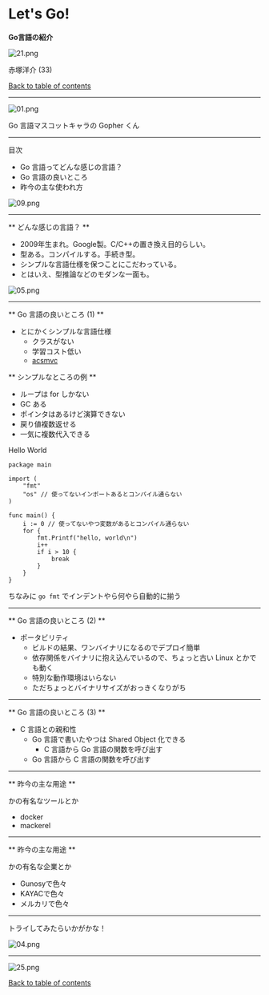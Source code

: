 Let's Go!
=======================

**Go言語の紹介**

![21.png](./materials/golang_intro_2/21.png)

赤塚洋介 (33)

>>>

[Back to table of contents](./index.html)

---

![01.png](./materials/golang_intro_2/01.png)

Go 言語マスコットキャラの Gopher くん

---

目次

* Go 言語ってどんな感じの言語？
* Go 言語の良いところ
* 昨今の主な使われ方

![09.png](./materials/golang_intro_2/09.png)

---

** どんな感じの言語？ **

* 2009年生まれ。Google製。C/C++の置き換え目的らしい。
* 型ある。コンパイルする。手続き型。
* シンプルな言語仕様を保つことにこだわっている。
* とはいえ、型推論などのモダンな一面も。

![05.png](./materials/golang_intro_2/05.png)

---

** Go 言語の良いところ (1) ** 

* とにかくシンプルな言語仕様
  * クラスがない
  * 学習コスト低い
  * [acsmvc](https://github.com/aYosukeAkatsuka/acsmvc)

>>>

** シンプルなところの例 **

* ループは for しかない
* GC ある
* ポインタはあるけど演算できない
* 戻り値複数返せる
* 一気に複数代入できる

>>>

Hello World

~~~golang
package main

import (
    "fmt"
    "os" // 使ってないインポートあるとコンパイル通らない
)

func main() {
    i := 0 // 使ってないやつ変数があるとコンパイル通らない
    for {
        fmt.Printf("hello, world\n")
        i++
        if i > 10 {
            break
        }
    }
}
~~~

ちなみに `go fmt` でインデントやら何やら自動的に揃う

---

** Go 言語の良いところ (2) ** 

* ポータビリティ
  * ビルドの結果、ワンバイナリになるのでデプロイ簡単
  * 依存関係をバイナリに抱え込んでいるので、ちょっと古い Linux とかでも動く
  * 特別な動作環境はいらない
  * ただちょっとバイナリサイズがおっきくなりがち

---

** Go 言語の良いところ (3) ** 

* C 言語との親和性 
  * Go 言語で書いたやつは Shared Object 化できる
    * C 言語から Go 言語の関数を呼び出す
  * Go 言語から C 言語の関数を呼び出す 

---

** 昨今の主な用途 **

かの有名なツールとか

* docker
* mackerel

---

** 昨今の主な用途 **

かの有名な企業とか

* Gunosyで色々
* KAYACで色々
* メルカリで色々

---

トライしてみたらいかがかな！

![04.png](./materials/golang_intro_2/04.png)

---

![25.png](./materials/golang_intro_2/25.png)

>>>

[Back to table of contents](./index.html)
